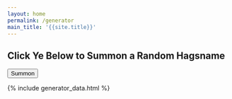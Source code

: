 ```yaml
---
layout: home
permalink: /generator
main_title: '{{site.title}}'
---
```


<div class="generator-wrapper">
  <h2>Click Ye Below to Summon a Random Hagsname</h2>
  <form id="generator-form">
    <p class="generator-result js-generator-result"></p>
    <button class="button-main">Summon</button>
  </form>
</div>

{% include generator_data.html %}
<script src="/assets/js/generator.js" type="text/javascript"></script> 